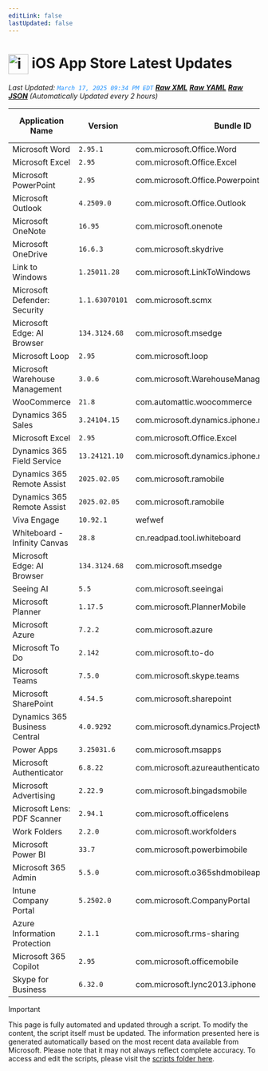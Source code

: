 ```yaml
---
editLink: false
lastUpdated: false
---
```

# <img src="/images/App_Store_logo.png" alt="image" width="40" style="vertical-align: middle; display: inline-block;" /> iOS App Store Latest Updates

<span class="extra-small">_Last Updated: <code style="color : dodgerblue">March 17, 2025 09:34 PM EDT</code> [**_Raw XML_**](https://github.com/cocopuff2u/MOFA/blob/main/latest_raw_files/ios_appstore_latest.xml) [**_Raw YAML_**](https://github.com/cocopuff2u/MOFA/blob/main/latest_raw_files/ios_appstore_latest.yaml) [**_Raw JSON_**](https://github.com/cocopuff2u/MOFA/blob/main/latest_raw_files/ios_appstore_latest.json)
 (Automatically Updated every 2 hours)_</span>

| Application Name | Version | Bundle ID | Minimum OS Version | Icon |
|------------------|---------|-----------|-------------------|------|
| Microsoft Word | `2.95.1`| com.microsoft.Office.Word | 17.0 | <img src='https://is1-ssl.mzstatic.com/image/thumb/Purple211/v4/42/97/fd/4297fdb5-336b-8e58-0410-7a340c0162fc/AppIcon-0-0-1x_U007epad-0-1-0-0-sRGB-0-0-0-85-220.png/512x512bb.jpg' width='75%' height='75%' /> |
| Microsoft Excel | `2.95`| com.microsoft.Office.Excel | 17.0 | <img src='https://is1-ssl.mzstatic.com/image/thumb/Purple221/v4/d1/73/77/d173778e-b500-2257-d8e8-e26429335c18/AppIcon-0-0-1x_U007epad-0-1-0-sRGB-0-0-0-85-220.png/512x512bb.jpg' width='75%' height='75%' /> |
| Microsoft PowerPoint | `2.95`| com.microsoft.Office.Powerpoint | 17.0 | <img src='https://is1-ssl.mzstatic.com/image/thumb/Purple211/v4/4e/10/0c/4e100ce1-26f9-b416-d796-950464c0ce81/AppIcon-0-0-1x_U007epad-0-1-0-0-sRGB-0-0-0-85-220.png/512x512bb.jpg' width='75%' height='75%' /> |
| Microsoft Outlook | `4.2509.0`| com.microsoft.Office.Outlook | 17.0 | <img src='https://is1-ssl.mzstatic.com/image/thumb/Purple211/v4/ff/1a/5e/ff1a5ebe-388f-47bc-4cdd-ff4b9ba251d4/AppIcon-outlook.prod-0-0-1x_U007epad-0-1-0-0-85-220.png/512x512bb.jpg' width='75%' height='75%' /> |
| Microsoft OneNote | `16.95`| com.microsoft.onenote | 17.0 | <img src='https://is1-ssl.mzstatic.com/image/thumb/Purple211/v4/e0/fa/c0/e0fac0b4-97ac-04ea-b99b-36e69ea67510/AppIcon-0-0-1x_U007epad-0-1-0-0-sRGB-0-0-0-85-220.png/512x512bb.jpg' width='75%' height='75%' /> |
| Microsoft OneDrive | `16.6.3`| com.microsoft.skydrive | 17.0 | <img src='https://is1-ssl.mzstatic.com/image/thumb/Purple221/v4/0f/1f/3e/0f1f3eef-29fb-5544-9073-c9e98180d51e/AppIcon-0-1x_U007epad-0-1-0-85-220-0.png/512x512bb.jpg' width='75%' height='75%' /> |
| Link to Windows | `1.25011.28`| com.microsoft.LinkToWindows | 16.6 | <img src='https://is1-ssl.mzstatic.com/image/thumb/Purple221/v4/33/95/30/339530c9-6f05-94d6-e930-0af2106f506d/AppIcon-0-1x_U007ephone-0-0-85-220-0.png/512x512bb.jpg' width='75%' height='75%' /> |
| Microsoft Defender: Security | `1.1.63070101`| com.microsoft.scmx | 15.0 | <img src='https://is1-ssl.mzstatic.com/image/thumb/Purple211/v4/66/95/60/66956095-3d7c-2be8-bc7f-a633aa950ec5/AppIcon-0-1x_U007emarketing-0-7-0-85-220-0.png/512x512bb.jpg' width='75%' height='75%' /> |
| Microsoft Edge: AI Browser | `134.3124.68`| com.microsoft.msedge | 16.0 | <img src='https://is1-ssl.mzstatic.com/image/thumb/Purple221/v4/44/70/c9/4470c942-947f-c8b7-f323-644964b1096e/AppIcon-0-0-1x_U007epad-0-0-0-1-0-0-0-85-220.png/512x512bb.jpg' width='75%' height='75%' /> |
| Microsoft Loop | `2.95`| com.microsoft.loop | 17.0 | <img src='https://is1-ssl.mzstatic.com/image/thumb/Purple221/v4/a6/af/66/a6af6618-870d-ad08-79ed-18fc2028a7f9/AppIcon-0-0-1x_U007epad-0-1-0-0-85-220.png/512x512bb.jpg' width='75%' height='75%' /> |
| Microsoft Warehouse Management | `3.0.6`| com.microsoft.WarehouseManagement | 10.0 | <img src='https://is1-ssl.mzstatic.com/image/thumb/Purple221/v4/e8/03/5e/e8035edd-1e7f-2c48-8cb4-28f7379987d4/AppIcons-1x_U007emarketing-0-7-0-85-220-0.png/512x512bb.jpg' width='75%' height='75%' /> |
| WooCommerce | `21.8`| com.automattic.woocommerce | 16.0 | <img src='https://is1-ssl.mzstatic.com/image/thumb/Purple211/v4/14/30/36/1430361a-1f23-98b2-78f5-5997b09baca8/AppIcon-0-0-1x_U007epad-0-1-0-0-85-220.png/512x512bb.jpg' width='75%' height='75%' /> |
| Dynamics 365 Sales | `3.24104.15`| com.microsoft.dynamics.iphone.moca.sales | 14.0 | <img src='https://is1-ssl.mzstatic.com/image/thumb/Purple221/v4/4b/c9/01/4bc9019e-a89d-de7f-7d9d-9bbdd3d81b92/Sales_AppIcon-1x_U007emarketing-0-7-0-85-220-0.png/512x512bb.jpg' width='75%' height='75%' /> |
| Microsoft Excel | `2.95`| com.microsoft.Office.Excel | 17.0 | <img src='https://is1-ssl.mzstatic.com/image/thumb/Purple221/v4/d1/73/77/d173778e-b500-2257-d8e8-e26429335c18/AppIcon-0-0-1x_U007epad-0-1-0-sRGB-0-0-0-85-220.png/512x512bb.jpg' width='75%' height='75%' /> |
| Dynamics 365 Field Service | `13.24121.10`| com.microsoft.dynamics.iphone.moca.fieldServices | 14.0 | <img src='https://is1-ssl.mzstatic.com/image/thumb/Purple221/v4/03/e6/91/03e69183-f9f0-94c7-9e2e-2a923805b8ab/FieldServices_AppIcon-1x_U007emarketing-0-7-0-85-220-0.png/512x512bb.jpg' width='75%' height='75%' /> |
| Dynamics 365 Remote Assist | `2025.02.05`| com.microsoft.ramobile | 12.2 | <img src='https://is1-ssl.mzstatic.com/image/thumb/Purple211/v4/f6/1e/6f/f61e6f00-e680-7d9c-236d-ad6f67196704/AppIcon-1x_U007emarketing-0-7-0-85-220-0.png/512x512bb.jpg' width='75%' height='75%' /> |
| Dynamics 365 Remote Assist | `2025.02.05`| com.microsoft.ramobile | 12.2 | <img src='https://is1-ssl.mzstatic.com/image/thumb/Purple211/v4/f6/1e/6f/f61e6f00-e680-7d9c-236d-ad6f67196704/AppIcon-1x_U007emarketing-0-7-0-85-220-0.png/512x512bb.jpg' width='75%' height='75%' /> |
| Viva Engage | `10.92.1`| wefwef | 16.0 | <img src='https://is1-ssl.mzstatic.com/image/thumb/Purple221/v4/79/e5/00/79e500b8-e715-4154-de2c-5e6da9f28c59/AppIcon-0-0-1x_U007epad-0-1-0-0-85-220.png/512x512bb.jpg' width='75%' height='75%' /> |
| Whiteboard - Infinity Canvas | `28.8`| cn.readpad.tool.iwhiteboard | 13.0 | <img src='https://is1-ssl.mzstatic.com/image/thumb/Purple211/v4/99/97/00/999700e7-4263-bb14-77ec-b685b08608e6/AppIcon-0-0-1x_U007epad-0-1-0-85-220.png/512x512bb.jpg' width='75%' height='75%' /> |
| Microsoft Edge: AI Browser | `134.3124.68`| com.microsoft.msedge | 16.0 | <img src='https://is1-ssl.mzstatic.com/image/thumb/Purple221/v4/44/70/c9/4470c942-947f-c8b7-f323-644964b1096e/AppIcon-0-0-1x_U007epad-0-0-0-1-0-0-0-85-220.png/512x512bb.jpg' width='75%' height='75%' /> |
| Seeing AI | `5.5`| com.microsoft.seeingai | 12.0 | <img src='https://is1-ssl.mzstatic.com/image/thumb/Purple221/v4/97/b9/43/97b943d0-44fe-b87c-b893-fe054db338d8/AppIcons-0-1x_U007emarketing-0-8-0-0-85-220-0.png/512x512bb.jpg' width='75%' height='75%' /> |
| Microsoft Planner | `1.17.5`| com.microsoft.PlannerMobile | 16.0 | <img src='https://is1-ssl.mzstatic.com/image/thumb/Purple211/v4/3f/a0/ba/3fa0bad2-8f10-259a-0f45-281c1c898093/AppIcon-0-0-1x_U007emarketing-0-8-0-85-220.png/512x512bb.jpg' width='75%' height='75%' /> |
| Microsoft Azure | `7.2.2`| com.microsoft.azure | 15.0 | <img src='https://is1-ssl.mzstatic.com/image/thumb/Purple221/v4/69/af/7a/69af7ad6-5438-1c21-b8ec-7ffc6cf1ec5f/AppIcons-0-1x_U007emarketing-0-7-0-85-220-0.png/512x512bb.jpg' width='75%' height='75%' /> |
| Microsoft To Do | `2.142`| com.microsoft.to-do | 15.0 | <img src='https://is1-ssl.mzstatic.com/image/thumb/Purple221/v4/c4/b4/be/c4b4be42-4106-7249-6ccd-029227665158/To-Do-AppStore-0-1x_U007emarketing-0-10-0-sRGB-85-220-0.png/512x512bb.jpg' width='75%' height='75%' /> |
| Microsoft Teams | `7.5.0`| com.microsoft.skype.teams | 16.0 | <img src='https://is1-ssl.mzstatic.com/image/thumb/Purple221/v4/03/d2/f0/03d2f075-d448-bb85-7bb1-34cb4a556e9b/AppIcon-0-0-1x_U007emarketing-0-7-0-0-85-220.png/512x512bb.jpg' width='75%' height='75%' /> |
| Microsoft SharePoint | `4.54.5`| com.microsoft.sharepoint | 15.0 | <img src='https://is1-ssl.mzstatic.com/image/thumb/Purple211/v4/25/85/a1/2585a116-8be0-0c23-1a55-67e85bbd6f5c/SharePointAppIcon-0-0-1x_U007emarketing-0-8-0-85-220.png/512x512bb.jpg' width='75%' height='75%' /> |
| Dynamics 365 Business Central | `4.0.9292`| com.microsoft.dynamics.ProjectMadeira | 13.0 | <img src='https://is1-ssl.mzstatic.com/image/thumb/Purple116/v4/56/18/ad/5618ad08-9054-c975-1517-43d29b51827c/AppIcon-1x_U007emarketing-0-10-0-0-0-85-220.png/512x512bb.jpg' width='75%' height='75%' /> |
| Power Apps | `3.25031.6`| com.microsoft.msapps | 15.0 | <img src='https://is1-ssl.mzstatic.com/image/thumb/Purple221/v4/7c/87/d3/7c87d39d-2ea8-0169-dc6e-d959bd2339e6/PowerApps_AppIcon-1x_U007emarketing-0-7-0-85-220-0.png/512x512bb.jpg' width='75%' height='75%' /> |
| Microsoft Authenticator | `6.8.22`| com.microsoft.azureauthenticator | 15.0 | <img src='https://is1-ssl.mzstatic.com/image/thumb/Purple211/v4/58/5e/ee/585eee29-6515-bea8-0128-55efa9c1e0d8/AppIcon-1x_U007emarketing-0-10-0-85-220-0.png/512x512bb.jpg' width='75%' height='75%' /> |
| Microsoft Advertising | `2.22.9`| com.microsoft.bingadsmobile | 13.4 | <img src='https://is1-ssl.mzstatic.com/image/thumb/Purple211/v4/15/6d/0a/156d0acd-9621-4f06-dd8a-3c4f57b2ea77/AppIcon-0-0-1x_U007emarketing-0-11-0-85-220.png/512x512bb.jpg' width='75%' height='75%' /> |
| Microsoft Lens: PDF Scanner | `2.94.1`| com.microsoft.officelens | 17.0 | <img src='https://is1-ssl.mzstatic.com/image/thumb/Purple211/v4/fb/01/a9/fb01a986-7208-49d6-d0a3-03df8e6bb285/AppIcon-0-0-1x_U007emarketing-0-8-0-85-220.png/512x512bb.jpg' width='75%' height='75%' /> |
| Work Folders | `2.2.0`| com.microsoft.workfolders | 12.1 | <img src='https://is1-ssl.mzstatic.com/image/thumb/Purple114/v4/ed/46/15/ed46150c-83ff-e2bc-4caa-8b5948d65bd2/AppIcon-0-1x_U007emarketing-0-0-GLES2_U002c0-512MB-sRGB-0-0-0-85-220-0-0-0-6.png/512x512bb.jpg' width='75%' height='75%' /> |
| Microsoft Power BI | `33.7`| com.microsoft.powerbimobile | 17.0 | <img src='https://is1-ssl.mzstatic.com/image/thumb/Purple221/v4/e7/46/f4/e746f433-83dd-bd25-fd15-74ca33249ad6/AppIcon-0-1x_U007emarketing-0-8-0-0-0-85-220-0.png/512x512bb.jpg' width='75%' height='75%' /> |
| Microsoft 365 Admin | `5.5.0`| com.microsoft.o365shdmobileapp | 10.0 | <img src='https://is1-ssl.mzstatic.com/image/thumb/Purple211/v4/f7/7e/4f/f77e4f9b-66c5-9030-5da2-5534474807a2/AppIcon-1x_U007emarketing-0-7-0-85-220-0.png/512x512bb.jpg' width='75%' height='75%' /> |
| Intune Company Portal | `5.2502.0`| com.microsoft.CompanyPortal | 14.0 | <img src='https://is1-ssl.mzstatic.com/image/thumb/Purple221/v4/7d/92/a1/7d92a125-649a-4523-7f55-a80d0acea31b/AppIcon-0-1x_U007emarketing-0-8-0-85-220-0.png/512x512bb.jpg' width='75%' height='75%' /> |
| Azure Information Protection | `2.1.1`| com.microsoft.rms-sharing | 11.0 | <img src='https://is1-ssl.mzstatic.com/image/thumb/Purple211/v4/bb/92/ec/bb92ece4-b3e9-7fff-de38-a1f64c6a6b20/AppIcons-1x_U007emarketing-0-6-0-85-220-0.png/512x512bb.jpg' width='75%' height='75%' /> |
| Microsoft 365 Copilot | `2.95`| com.microsoft.officemobile | 17.0 | <img src='https://is1-ssl.mzstatic.com/image/thumb/Purple221/v4/65/a9/55/65a9554f-7246-ad3c-5947-14111b564d8a/AppIcon-0-0-1x_U007epad-0-1-0-0-sRGB-0-85-220.png/512x512bb.jpg' width='75%' height='75%' /> |
| Skype for Business | `6.32.0`| com.microsoft.lync2013.iphone | 15.0 | <img src='https://is1-ssl.mzstatic.com/image/thumb/Purple211/v4/c5/97/5a/c5975a03-81d7-7f7f-ba3b-43b2f69fa78a/AppIcon-0-0-1x_U007emarketing-0-5-0-85-220.png/512x512bb.jpg' width='75%' height='75%' /> |

> [!IMPORTANT]
> This page is fully automated and updated through a script. To modify the content, the script itself must be updated. The information presented here is generated automatically based on the most recent data available from Microsoft. Please note that it may not always reflect complete accuracy. To access and edit the scripts, please visit the [scripts folder here](https://github.com/cocopuff2u/MOFA_WEBSITE/tree/main/update_readme_scripts).
